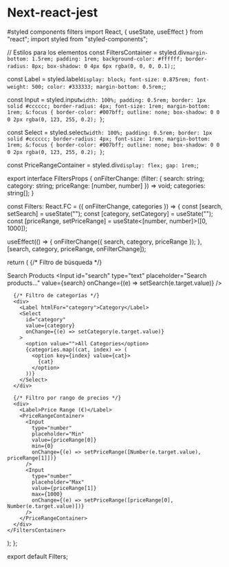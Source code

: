 # Next-react-jest

#styled components
filters
import React, { useState, useEffect } from "react";
import styled from "styled-components";

// Estilos para los elementos
const FiltersContainer = styled.div`
  margin-bottom: 1.5rem;
  padding: 1rem;
  background-color: #ffffff;
  border-radius: 8px;
  box-shadow: 0 4px 6px rgba(0, 0, 0, 0.1);
`;

const Label = styled.label`
  display: block;
  font-size: 0.875rem;
  font-weight: 500;
  color: #333333;
  margin-bottom: 0.5rem;
`;

const Input = styled.input`
  width: 100%;
  padding: 0.5rem;
  border: 1px solid #cccccc;
  border-radius: 4px;
  font-size: 1rem;
  margin-bottom: 1rem;
  &:focus {
    border-color: #007bff;
    outline: none;
    box-shadow: 0 0 0 2px rgba(0, 123, 255, 0.2);
  }
`;

const Select = styled.select`
  width: 100%;
  padding: 0.5rem;
  border: 1px solid #cccccc;
  border-radius: 4px;
  font-size: 1rem;
  margin-bottom: 1rem;
  &:focus {
    border-color: #007bff;
    outline: none;
    box-shadow: 0 0 0 2px rgba(0, 123, 255, 0.2);
  }
`;

const PriceRangeContainer = styled.div`
  display: flex;
  gap: 1rem;
`;

export interface FiltersProps {
  onFilterChange: (filter: { search: string; category: string; priceRange: [number, number] }) => void;
  categories: string[];
}

const Filters: React.FC<FiltersProps> = ({ onFilterChange, categories }) => {
  const [search, setSearch] = useState("");
  const [category, setCategory] = useState("");
  const [priceRange, setPriceRange] = useState<[number, number]>([0, 1000]);

  useEffect(() => {
    onFilterChange({ search, category, priceRange });
  }, [search, category, priceRange, onFilterChange]);

  return (
    <FiltersContainer>
      {/* Filtro de búsqueda */}
      <div>
        <Label htmlFor="search">Search Products</Label>
        <Input
          id="search"
          type="text"
          placeholder="Search products..."
          value={search}
          onChange={(e) => setSearch(e.target.value)}
        />
      </div>

      {/* Filtro de categorías */}
      <div>
        <Label htmlFor="category">Category</Label>
        <Select
          id="category"
          value={category}
          onChange={(e) => setCategory(e.target.value)}
        >
          <option value="">All Categories</option>
          {categories.map((cat, index) => (
            <option key={index} value={cat}>
              {cat}
            </option>
          ))}
        </Select>
      </div>

      {/* Filtro por rango de precios */}
      <div>
        <Label>Price Range (€)</Label>
        <PriceRangeContainer>
          <Input
            type="number"
            placeholder="Min"
            value={priceRange[0]}
            min={0}
            onChange={(e) => setPriceRange([Number(e.target.value), priceRange[1]])}
          />
          <Input
            type="number"
            placeholder="Max"
            value={priceRange[1]}
            max={1000}
            onChange={(e) => setPriceRange([priceRange[0], Number(e.target.value)])}
          />
        </PriceRangeContainer>
      </div>
    </FiltersContainer>
  );
};

export default Filters;